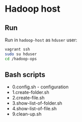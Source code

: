 # Hadoop host

## Run

Run in `hadoop-host` as `hduser` user:

```bash
vagrant ssh
sudo su hduser
cd /hadoop-ops
```

## Bash scripts

* 0.config.sh - configuration
* 1.create-folder.sh
* 2.create-file.sh
* 3.show-list-of-folder.sh
* 4.show-list-of-file.sh
* 9.clean-up.sh 